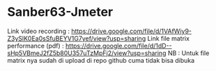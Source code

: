 # Sanber63-Jmeter
Link video recording : https://drive.google.com/file/d/1VAfWiy9-Z3ySlK0Ea0sSfuBEYV1G7yef/view?usp=sharing
Link file matrix performance (pdf) : https://drive.google.com/file/d/1dD--sHp5VBmeJ2fZ5b80U357uTzMpFj2/view?usp=sharing 
NB : Untuk file matrix  nya sudah di upload di repo github cuma tidak bisa dibuka

